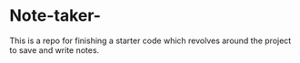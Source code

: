 # Note-taker-
This is a repo for finishing a starter code which revolves around the project to save and write notes.
